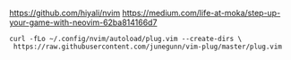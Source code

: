 https://github.com/hiyali/nvim
https://medium.com/life-at-moka/step-up-your-game-with-neovim-62ba814166d7

```
curl -fLo ~/.config/nvim/autoload/plug.vim --create-dirs \
 https://raw.githubusercontent.com/junegunn/vim-plug/master/plug.vim
```
